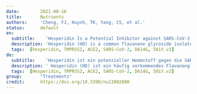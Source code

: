 ```yaml
---
date:        2021-08-16
title:       Nutrients 
authors:     'Cheng, FJ, Huynh, TK, Yang, CS, et al.'
status:      default
en:
  subtitle:    'Hesperidin Is a Potential Inhibitor against SARS-CoV-2 Infection'
  description: 'Hesperidin (HD) is a common flavanone glycoside isolated from citrus fruits and possesses great potential for cardiovascular protection. Hesperetin (HT) is an aglycone metabolite of HD with high bioavailability. Through the docking simulation, HD and HT have shown their potential to bind to two cellular proteins: transmembrane serine protease 2 (TMPRSS2) and angiotensin-converting enzyme 2 (ACE2), which are required for the cellular entry of severe acute respiratory syndrome coronavirus 2 (SARS-CoV-2). Our results further found that HT and HD suppressed the infection of VeroE6 cells using lentiviral-based pseudo-particles with wild types and variants of SARS-CoV-2 with spike (S) proteins, by blocking the interaction between the S protein and cellular receptor ACE2 and reducing ACE2 and TMPRSS2 expression. In summary, hesperidin is a potential TMPRSS2 inhibitor for the reduction of the SARS-CoV-2 infection.'
  tags:  [hesperidin, TMPRSS2, ACE2, SARS-CoV-2, D614G, 501Y.v2]
de: 
  subtitle:    'Hesperidin ist ein potenzieller Hemmstoff gegen die SARS-CoV-2-Infektion'
  description: ' Hesperidin (HD) ist ein häufig vorkommendes Flavanonglykosid, das aus Zitrusfrüchten isoliert wird und ein großes Potenzial zum Schutz des Herz-Kreislauf-Systems besitzt. Hesperetin (HT) ist ein Aglykon-Metabolit von HD mit hoher Bioverfügbarkeit. Durch die Docking-Simulation haben HD und HT ihr Potenzial gezeigt, an zwei zelluläre Proteine zu binden: Transmembran-Serinprotease 2 (TMPRSS2) und Angiotensin-konvertierendes Enzym 2 (ACE2), die für den zellulären Eintritt des schweren akuten respiratorischen Syndroms Coronavirus 2 (SARS-CoV-2) erforderlich sind. Unsere Ergebnisse zeigten außerdem, dass HT und HD die Infektion von VeroE6-Zellen unter Verwendung von lentiviralen Pseudopartikeln mit Wildtypen und Varianten von SARS-CoV-2 mit Spike (S)-Proteinen unterdrückten, indem sie die Interaktion zwischen dem S-Protein und dem zellulären Rezeptor ACE2 blockierten und die Expression von ACE2 und TMPRSS2 reduzierten. Zusammenfassend lässt sich sagen, dass Hesperidin ein potenzieller TMPRSS2-Inhibitor zur Verringerung der SARS-CoV-2-Infektion ist.'
  tags:  [Hesperidin, TMPRSS2, ACE2, SARS-CoV-2, D614G, 501Y.v2]
group:       "Treatments"
credit:      https://doi.org/10.3390/nu13082800
---
```

<object data="{{ page.link }}" style='height:calc(100vh - 400px); width: 100%' type='application/pdf'></object>
